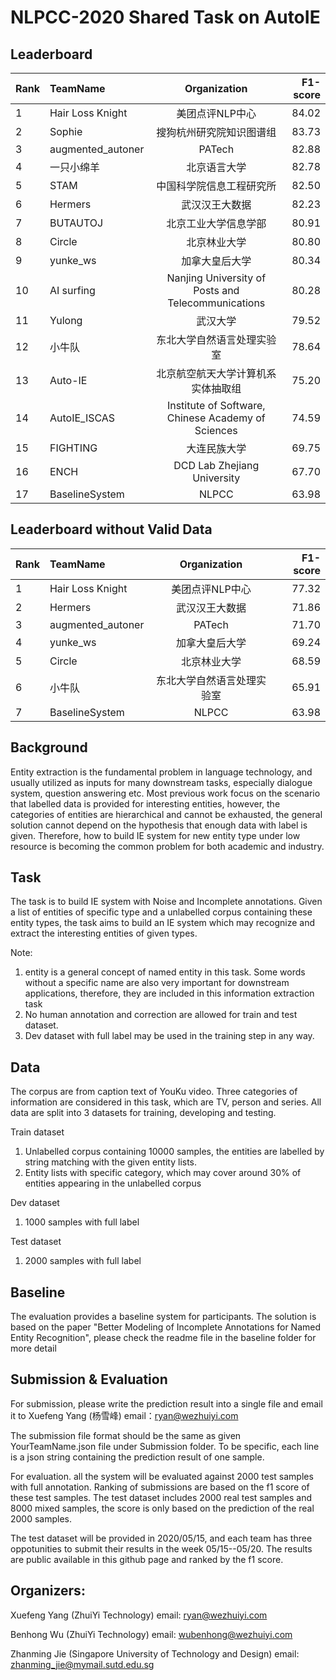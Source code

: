 
# NLPCC-2020 Shared Task on AutoIE

## Leaderboard

| Rank | TeamName | Organization | F1-score |
| --- | :---         |     :---:      |          ---: |
| 1 | Hair Loss Knight | 美团点评NLP中心 | 84.02 |
| 2 | Sophie | 搜狗杭州研究院知识图谱组 | 83.73 |
| 3 | augmented_autoner | PATech | 82.88 |
| 4 | 一只小绵羊 | 北京语言大学 | 82.78 |
| 5 | STAM | 中国科学院信息工程研究所 | 82.50 |
| 6 | Hermers | 武汉汉王大数据 | 82.23 |
| 7 | BUTAUTOJ | 北京工业大学信息学部 | 80.91 |
| 8 | Circle | 北京林业大学 | 80.80 |
| 9 | yunke_ws | 加拿大皇后大学 | 80.34 |
| 10 | AI surfing | Nanjing University of Posts and Telecommunications | 80.28 |
| 11 | Yulong | 武汉大学 | 79.52 |
| 12 | 小牛队 | 东北大学自然语言处理实验室 | 78.64 |
| 13 | Auto-IE | 北京航空航天大学计算机系实体抽取组 | 75.20 |
| 14 | AutoIE_ISCAS | Institute of Software, Chinese Academy of Sciences | 74.59 |
| 15 | FIGHTING | 大连民族大学 | 69.75 |
| 16 | ENCH | DCD Lab Zhejiang University | 67.70 |
| 17 | BaselineSystem   | NLPCC | 63.98 |


## Leaderboard without Valid Data

| Rank | TeamName | Organization | F1-score |
| --- | :---         |     :---:      |          ---: |
| 1 | Hair Loss Knight | 美团点评NLP中心 | 77.32 |
| 2 | Hermers | 武汉汉王大数据 | 71.86 |
| 3 | augmented_autoner | PATech | 71.70 |
| 4 | yunke_ws | 加拿大皇后大学 | 69.24 |
| 5 | Circle | 北京林业大学 | 68.59 |
| 6 | 小牛队 | 东北大学自然语言处理实验室 | 65.91 |
| 7 | BaselineSystem   | NLPCC | 63.98 |
                                
## Background

Entity extraction is the fundamental problem in language technology, and usually utilized as inputs for many downstream tasks, especially dialogue system, question answering etc. Most previous work focus on the scenario that labelled data is provided for interesting entities, however, the categories of entities are hierarchical and cannot be exhausted, the general solution cannot depend on the hypothesis that enough data with label is given. Therefore, how to build IE system for new entity type under low resource is becoming the common problem for both academic and industry.        

## Task

The task is to build IE system with Noise and Incomplete annotations. Given a list of entities of specific type and a unlabelled corpus containing these entity types, the task aims to build an IE system which may recognize and extract the interesting entities of given types. 

Note:  
1.	entity is a general concept of named entity in this task. Some words without a specific name are also very important for downstream applications, therefore, they are included in this  information extraction task  
2.	No human annotation and correction are allowed for train and test dataset. 
3.	Dev dataset with full label may be used in the training step in any way.

## Data

The corpus are from caption text of YouKu video. Three categories of information are considered in this task, which are TV, person and series. All data are split into 3 datasets for training, developing and testing.

Train dataset
1. Unlabelled corpus containing 10000 samples, the entities are labelled by string matching with the given entity lists.
2. Entity lists with specific category, which may cover around 30% of entities appearing in the unlabelled corpus 

Dev dataset
1. 1000 samples with full label
 
Test dataset
1. 2000 samples with full label

## Baseline
The evaluation provides a baseline system for participants. The solution is based on the paper "Better Modeling of Incomplete Annotations for Named Entity Recognition", please check the readme file in the baseline folder for more detail

## Submission & Evaluation
For submission, please write the prediction result into a single file and email it to Xuefeng Yang (杨雪峰) email：ryan@wezhuiyi.com

The submission file  format should be the same as given YourTeamName.json file under Submission folder. To be specific, each line is a json string containing the prediction result of one sample. 

For evaluation. all the system will be evaluated against 2000 test samples with full annotation. Ranking of submissions are based on the f1 score of these test samples.  The test dataset includes 2000 real test samples and 8000 mixed samples, the score is only based on the prediction of the real 2000 samples.

The test dataset will be provided in 2020/05/15, and each team has three oppotunities to submit their results in the week 05/15--05/20. The results are public available in this github page and ranked by the f1 score.

## Organizers: 

Xuefeng Yang (ZhuiYi Technology)
email: ryan@wezhuiyi.com

Benhong Wu (ZhuiYi Technology)
email: wubenhong@wezhuiyi.com

Zhanming Jie (Singapore University of Technology and Design) 
email: zhanming_jie@mymail.sutd.edu.sg

